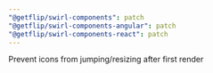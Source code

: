 ```yaml
---
"@getflip/swirl-components": patch
"@getflip/swirl-components-angular": patch
"@getflip/swirl-components-react": patch
---
```


Prevent icons from jumping/resizing after first render
